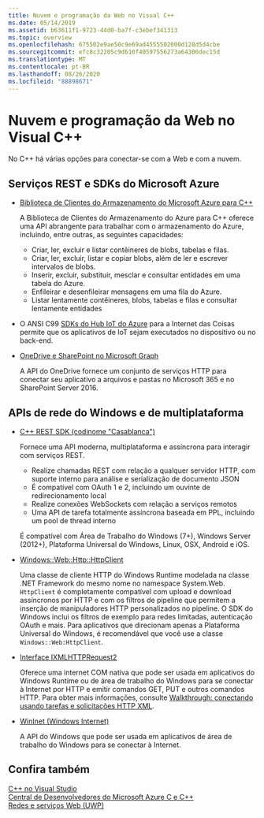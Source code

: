 ```yaml
---
title: Nuvem e programação da Web no Visual C++
ms.date: 05/14/2019
ms.assetid: b63611f1-9723-44d0-ba7f-c3ebef341313
ms.topic: overview
ms.openlocfilehash: 675502e9ae50c9e69ad4555502000d128d5d4cbe
ms.sourcegitcommit: efc8c32205c9d610f40597556273a64306dec15d
ms.translationtype: MT
ms.contentlocale: pt-BR
ms.lasthandoff: 08/26/2020
ms.locfileid: "88898671"
---
```

# <a name="cloud-and-web-programming-in-visual-c"></a>Nuvem e programação da Web no Visual C++

No C++ há várias opções para conectar-se com a Web e com a nuvem.

## <a name="microsoft-azure-sdks-and-rest-services"></a>Serviços REST e SDKs do Microsoft Azure

- [Biblioteca de Clientes do Armazenamento do Microsoft Azure para C++](https://azure.github.io/azure-storage-cpp/)

  A Biblioteca de Clientes do Armazenamento do Azure para C++ oferece uma API abrangente para trabalhar com o armazenamento do Azure, incluindo, entre outras, as seguintes capacidades:

  - Criar, ler, excluir e listar contêineres de blobs, tabelas e filas.
  - Criar, ler, excluir, listar e copiar blobs, além de ler e escrever intervalos de blobs.
  - Inserir, excluir, substituir, mesclar e consultar entidades em uma tabela do Azure.
  - Enfileirar e desenfileirar mensagens em uma fila do Azure.
  - Listar lentamente contêineres, blobs, tabelas e filas e consultar lentamente entidades

- O ANSI C99 [SDKs do Hub IoT do Azure](/azure/iot-hub/iot-hub-devguide-sdks) para a Internet das Coisas permite que os aplicativos de IoT sejam executados no dispositivo ou no back-end.

- [OneDrive e SharePoint no Microsoft Graph](https://dev.onedrive.com/README.htm)

  A API do OneDrive fornece um conjunto de serviços HTTP para conectar seu aplicativo a arquivos e pastas no Microsoft 365 e no SharePoint Server 2016.

## <a name="windows-and-cross-platform-networking-apis"></a>APIs de rede do Windows e de multiplataforma

- [C++ REST SDK (codinome "Casablanca")](https://github.com/Microsoft/cpprestsdk)

  Fornece uma API moderna, multiplataforma e assíncrona para interagir com serviços REST.

  - Realize chamadas REST com relação a qualquer servidor HTTP, com suporte interno para análise e serialização de documento JSON
  - É compatível com OAuth 1 e 2, incluindo um ouvinte de redirecionamento local
  - Realize conexões WebSockets com relação a serviços remotos
  - Uma API de tarefa totalmente assíncrona baseada em PPL, incluindo um pool de thread interno

  É compatível com Área de Trabalho do Windows (7+), Windows Server (2012+), Plataforma Universal do Windows, Linux, OSX, Android e iOS.

- [Windows::Web::Http::HttpClient](/uwp/api/windows.web.http.httpclient)

  Uma classe de cliente HTTP do Windows Runtime modelada na classe .NET Framework do mesmo nome no namespace System.Web. `HttpClient` é completamente compatível com upload e download assíncronos por HTTP e com os filtros de pipeline que permitem a inserção de manipuladores HTTP personalizados no pipeline. O SDK do Windows inclui os filtros de exemplo para redes limitadas, autenticação OAuth e mais. Para aplicativos que direcionam apenas a Plataforma Universal do Windows, é recomendável que você use a classe `Windows::Web:HttpClient`.

- [Interface IXMLHTTPRequest2](/windows/win32/api/msxml6/nn-msxml6-ixmlhttprequest2)

  Oferece uma internet COM nativa que pode ser usada em aplicativos do Windows Runtime ou de área de trabalho do Windows para se conectar à Internet por HTTP e emitir comandos GET, PUT e outros comandos HTTP. Para obter mais informações, consulte [Walkthrough: conectando usando tarefas e solicitações HTTP XML](../parallel/concrt/walkthrough-connecting-using-tasks-and-xml-http-requests.md).

- [WinInet (Windows Internet)](/windows/win32/WinInet/portal)

  A API do Windows que pode ser usada em aplicativos de área de trabalho do Windows para se conectar à Internet.

## <a name="see-also"></a>Confira também

[C++ no Visual Studio](../overview/visual-cpp-in-visual-studio.md) <br/>
[Central de Desenvolvedores do Microsoft Azure C e C++](https://azure.microsoft.com/develop/cpp/) <br/>
[Redes e serviços Web (UWP)](/windows/uwp/networking/)
